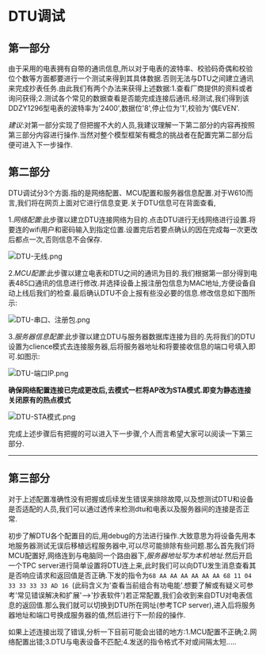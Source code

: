 # DTU调试

## 第一部分

由于采用的电表拥有自带的通讯信息,所以对于电表的波特率、校验码奇偶和校验位个数等方面都要进行一个测试来得到其具体数据.否则无法与DTU之间建立通讯来完成抄表任务.由此我们有两个办法来获得上述数据:1.查看厂商提供的资料或者询问获得;2.测试各个常见的数据查看是否能完成连接后通讯.经测试,我们得到该DDZY1296型电表的波特率为'2400',数据位'8',停止位为'1',校验为'偶EVEN'.

*建议*:对第一部分实现了但把握不大的人员,我建议理解一下第二部分的内容再按照第三部分内容进行操作.当然对整个模型框架有概念的挑战者在配置完第二部分后便可进入下一步操作.

## 第二部分
DTU调试分3个方面.指的是网络配置、MCU配置和服务器信息配置.对于W610而言,我们将在网页上面对它进行信息变更.关于DTU信息可在背面查看,

1.*网络配置*:此步骤以建立DTU连接网络为目的.点击DTU进行无线网络进行设置.将要连的wifi用户和密码输入到指定位置.设置完后若要点确认的因在完成每一次更改后都点一次,否则信息不会保存.

![DTU-无线.png](http://dgiot-1253666439.cos.ap-shanghai-fsi.myqcloud.com/shuwa_tech/zh/blog/study/real-meter/DTU-%E6%97%A0%E7%BA%BF.png)

2.*MCU配置*:此步骤以建立电表和DTU之间的通讯为目的.我们根据第一部分得到电表485口通讯的信息进行修改.并选择设备上报注册包信息为MAC地址,方便设备自动上线后我们的检查.最后确认DTU不会上报有些没必要的信息.修改信息如下图所示:

![DTU-串口、注册包.png](http://dgiot-1253666439.cos.ap-shanghai-fsi.myqcloud.com/shuwa_tech/zh/blog/study/real-meter/DTU-%E4%B8%B2%E5%8F%A3%E3%80%81%E6%B3%A8%E5%86%8C%E5%8C%85.png)

3.*服务器信息配置*:此步骤以建立DTU与服务器数据库连接为目的.先将我们的DTU设置为clience模式去连接服务器,后将服务器地址和将要接收信息的端口号填入即可.如图示:

![DTU-端口IP.png](http://dgiot-1253666439.cos.ap-shanghai-fsi.myqcloud.com/shuwa_tech/zh/blog/study/real-meter/DTU-%E7%AB%AF%E5%8F%A3IP.png)

**确保网络配置连接已完成更改后,去模式一栏将AP改为STA模式.即变为静态连接关闭原有的热点模式**

![DTU-STA模式.png](http://dgiot-1253666439.cos.ap-shanghai-fsi.myqcloud.com/shuwa_tech/zh/blog/study/real-meter/DTU-STA%E6%A8%A1%E5%BC%8F.png)

完成上述步骤后有把握的可以进入下一步骤,个人而言希望大家可以阅读一下第三部分.

--------

## 第三部分

对于上述配置准确性没有把握或后续发生错误来排除故障,以及想测试DTU和设备是否适配的人员,我们可以通过透传来检测dtu和电表以及服务器间的连接是否正常.

初步了解DTU各个配置目的后,用debug的方法进行操作.大致意思为将设备先用本地服务器测试无误后移植远程服务器中,可以尽可能排除有些问题.那么首先我们将MCU配置好,网络连到与电脑同一个路由器下,*服务器地址写为本机地址*.然后开启一个TPC server进行简单设置将DTU连上来,此时我们可以向DTU发生消息查看其是否响应请求和返回值是否正确.下发的指令为```68 AA AA AA AA AA AA 68 11 04 33 33 33 33 AD 16 ```(此码含义为'查看当前组合有功电能'.想要了解或有疑义可参考'常见错误解决和扩展'-->'抄表软件')若正常配置,我们会收到来自DTU对电表信息的返回值.那么我们就可以切换到DTU所在网址(参考TCP server),进入后将服务器地址和端口号换成服务器的值,然后进行下一阶段的操作.

如果上述连接出现了错误,分析一下目前可能会出错的地方:1.MCU配置不正确;2.网络配置出错;3.DTU与电表设备不匹配;4.发送的指令格式不对或间隔太短.....

